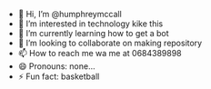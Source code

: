- 👋 Hi, I’m @humphreymccall
- 👀 I’m interested in technology kike this
- 🌱 I’m currently learning how to get a bot 
- 💞️ I’m looking to collaborate on making repository
- 📫 How to reach me wa me at 0684389898
- 😄 Pronouns: none...
- ⚡ Fun fact: basketball

<!---
humphreymccall/humphreymccall is a ✨ special ✨ repository because its `README.md` (this file) appears on your GitHub profile.
You can click the Preview link to take a look at your changes.
--->
